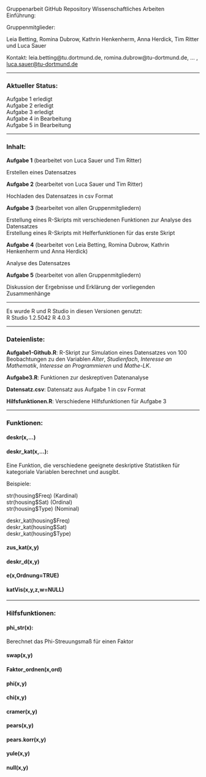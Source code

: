Gruppenarbeit GitHub Repository Wissenschaftliches Arbeiten <br>
Einführung: 

Gruppenmitglieder:

Leia Betting, Romina Dubrow, Kathrin Henkenherm, Anna Herdick, Tim Ritter und Luca Sauer 

Kontakt: leia.betting\@tu.dortmund.de, romina.dubrow\@tu-dortmund.de, ... , luca.sauer@tu-dortmund.de

--------------------------------------------------------------------------------

### Aktueller Status: <br>
Aufgabe 1 erledigt <br>
Aufgabe 2 erledigt <br>
Aufgabe 3 erledigt <br>
Aufgabe 4 in Bearbeitung <br>
Aufgabe 5 in Bearbeitung 

--------------------------------------------------------------------------------

### Inhalt: <br>
**Aufgabe 1** (bearbeitet von Luca Sauer und Tim Ritter) <br>

Erstellen eines Datensatzes 

**Aufgabe 2** (bearbeitet von Luca Sauer und Tim Ritter) <br>

Hochladen des Datensatzes in csv Format

**Aufgabe 3** (bearbeitet von allen Gruppenmitgliedern) <br>

Erstellung eines R-Skripts mit verschiedenen Funktionen zur Analyse des Datensatzes <br>
Erstellung eines R-Skripts mit Helferfunktionen für das erste Skript

**Aufgabe 4** (bearbeitet von Leia Betting, Romina Dubrow, Kathrin Henkenherm und Anna Herdick) <br>

Analyse des Datensatzes

**Aufgabe 5** (bearbeitet von allen Gruppenmitgliedern) <br>

Diskussion der Ergebnisse und Erklärung der vorliegenden Zusammenhänge

--------------------------------------------------------------------------------

Es wurde R und R Studio in diesen Versionen genutzt:  
 R Studio 1.2.5042 
 R 4.0.3
 
--------------------------------------------------------------------------------

### Dateienliste: <br>

**Aufgabe1-Github.R**:    R-Skript zur Simulation eines Datensatzes von 100 Beobachtungen zu den Variablen _Alter_, _Studienfach_, _Interesse an Mathematik_, _Interesse an Programmieren_ und _Mathe-LK_. <br>

**Aufgabe3.R**:          Funktionen zur deskreptiven Datenanalyse <br>  

**Datensatz.csv**:        Datensatz aus Aufgabe 1 in csv Format <br>

**Hilfsfunktionen.R**:   Verschiedene Hilfsfunktionen für Aufgabe 3<br>

--------------------------------------------------------------------------------

### Funktionen: 

#### deskr(x,...)

#### deskr_kat(x,...): 
Eine Funktion, die verschiedene geeignete deskriptive Statistiken für kategoriale Variablen berechnet und ausgibt.

Beispiele:

str(housing\$Freq) (Kardinal)<br>
str(housing\$Sat)  (Ordinal) <br>
str(housing\$Type) (Nominal)

deskr_kat(housing\$Freq)<br>
deskr_kat(housing\$Sat)<br>
deskr_kat(housing\$Type)<br>

#### zus_kat(x,y)

#### deskr_d(x,y)

#### e(x,Ordnung=TRUE)

#### katVis(x,y,z,w=NULL)

--------------------------------------------------------------------------------

### Hilfsfunktionen:

#### phi_str(x):

Berechnet das Phi-Streuungsmaß für einen Faktor

#### swap(x,y)

#### Faktor_ordnen(x,ord)

#### phi(x,y)

#### chi(x,y)

#### cramer(x,y)

#### pears(x,y)

#### pears.korr(x,y)

#### yule(x,y)

#### null(x,y)
